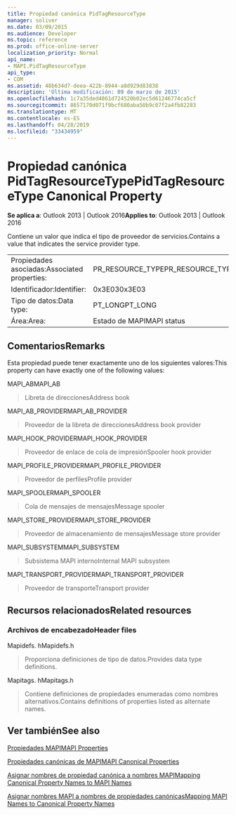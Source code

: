 ```yaml
---
title: Propiedad canónica PidTagResourceType
manager: soliver
ms.date: 03/09/2015
ms.audience: Developer
ms.topic: reference
ms.prod: office-online-server
localization_priority: Normal
api_name:
- MAPI.PidTagResourceType
api_type:
- COM
ms.assetid: 48b634d7-deea-422b-8944-a8d929d83838
description: 'Última modificación: 09 de marzo de 2015'
ms.openlocfilehash: 1c7a35ded4861d724520b02ec5d61246774ca5cf
ms.sourcegitcommit: 8657170d071f9bcf680aba50b9c07f2a4fb82283
ms.translationtype: MT
ms.contentlocale: es-ES
ms.lasthandoff: 04/28/2019
ms.locfileid: "33434959"
---
```

# <a name="pidtagresourcetype-canonical-property"></a><span data-ttu-id="7a4e3-103">Propiedad canónica PidTagResourceType</span><span class="sxs-lookup"><span data-stu-id="7a4e3-103">PidTagResourceType Canonical Property</span></span>

  
  
<span data-ttu-id="7a4e3-104">**Se aplica a**: Outlook 2013 | Outlook 2016</span><span class="sxs-lookup"><span data-stu-id="7a4e3-104">**Applies to**: Outlook 2013 | Outlook 2016</span></span> 
  
<span data-ttu-id="7a4e3-105">Contiene un valor que indica el tipo de proveedor de servicios.</span><span class="sxs-lookup"><span data-stu-id="7a4e3-105">Contains a value that indicates the service provider type.</span></span>
  
|||
|:-----|:-----|
|<span data-ttu-id="7a4e3-106">Propiedades asociadas:</span><span class="sxs-lookup"><span data-stu-id="7a4e3-106">Associated properties:</span></span>  <br/> |<span data-ttu-id="7a4e3-107">PR_RESOURCE_TYPE</span><span class="sxs-lookup"><span data-stu-id="7a4e3-107">PR_RESOURCE_TYPE</span></span>  <br/> |
|<span data-ttu-id="7a4e3-108">Identificador:</span><span class="sxs-lookup"><span data-stu-id="7a4e3-108">Identifier:</span></span>  <br/> |<span data-ttu-id="7a4e3-109">0x3E03</span><span class="sxs-lookup"><span data-stu-id="7a4e3-109">0x3E03</span></span>  <br/> |
|<span data-ttu-id="7a4e3-110">Tipo de datos:</span><span class="sxs-lookup"><span data-stu-id="7a4e3-110">Data type:</span></span>  <br/> |<span data-ttu-id="7a4e3-111">PT_LONG</span><span class="sxs-lookup"><span data-stu-id="7a4e3-111">PT_LONG</span></span>  <br/> |
|<span data-ttu-id="7a4e3-112">Área:</span><span class="sxs-lookup"><span data-stu-id="7a4e3-112">Area:</span></span>  <br/> |<span data-ttu-id="7a4e3-113">Estado de MAPI</span><span class="sxs-lookup"><span data-stu-id="7a4e3-113">MAPI status</span></span>  <br/> |
   
## <a name="remarks"></a><span data-ttu-id="7a4e3-114">Comentarios</span><span class="sxs-lookup"><span data-stu-id="7a4e3-114">Remarks</span></span>

<span data-ttu-id="7a4e3-115">Esta propiedad puede tener exactamente uno de los siguientes valores:</span><span class="sxs-lookup"><span data-stu-id="7a4e3-115">This property can have exactly one of the following values:</span></span>
  
<span data-ttu-id="7a4e3-116">MAPI_AB</span><span class="sxs-lookup"><span data-stu-id="7a4e3-116">MAPI_AB</span></span> 
  
> <span data-ttu-id="7a4e3-117">Libreta de direcciones</span><span class="sxs-lookup"><span data-stu-id="7a4e3-117">Address book</span></span>
    
<span data-ttu-id="7a4e3-118">MAPI_AB_PROVIDER</span><span class="sxs-lookup"><span data-stu-id="7a4e3-118">MAPI_AB_PROVIDER</span></span> 
  
> <span data-ttu-id="7a4e3-119">Proveedor de la libreta de direcciones</span><span class="sxs-lookup"><span data-stu-id="7a4e3-119">Address book provider</span></span>
    
<span data-ttu-id="7a4e3-120">MAPI_HOOK_PROVIDER</span><span class="sxs-lookup"><span data-stu-id="7a4e3-120">MAPI_HOOK_PROVIDER</span></span> 
  
> <span data-ttu-id="7a4e3-121">Proveedor de enlace de cola de impresión</span><span class="sxs-lookup"><span data-stu-id="7a4e3-121">Spooler hook provider</span></span>
    
<span data-ttu-id="7a4e3-122">MAPI_PROFILE_PROVIDER</span><span class="sxs-lookup"><span data-stu-id="7a4e3-122">MAPI_PROFILE_PROVIDER</span></span> 
  
> <span data-ttu-id="7a4e3-123">Proveedor de perfiles</span><span class="sxs-lookup"><span data-stu-id="7a4e3-123">Profile provider</span></span>
    
<span data-ttu-id="7a4e3-124">MAPI_SPOOLER</span><span class="sxs-lookup"><span data-stu-id="7a4e3-124">MAPI_SPOOLER</span></span> 
  
> <span data-ttu-id="7a4e3-125">Cola de mensajes de mensajes</span><span class="sxs-lookup"><span data-stu-id="7a4e3-125">Message spooler</span></span>
    
<span data-ttu-id="7a4e3-126">MAPI_STORE_PROVIDER</span><span class="sxs-lookup"><span data-stu-id="7a4e3-126">MAPI_STORE_PROVIDER</span></span> 
  
> <span data-ttu-id="7a4e3-127">Proveedor de almacenamiento de mensajes</span><span class="sxs-lookup"><span data-stu-id="7a4e3-127">Message store provider</span></span>
    
<span data-ttu-id="7a4e3-128">MAPI_SUBSYSTEM</span><span class="sxs-lookup"><span data-stu-id="7a4e3-128">MAPI_SUBSYSTEM</span></span> 
  
> <span data-ttu-id="7a4e3-129">Subsistema MAPI interno</span><span class="sxs-lookup"><span data-stu-id="7a4e3-129">Internal MAPI subsystem</span></span>
    
<span data-ttu-id="7a4e3-130">MAPI_TRANSPORT_PROVIDER</span><span class="sxs-lookup"><span data-stu-id="7a4e3-130">MAPI_TRANSPORT_PROVIDER</span></span> 
  
> <span data-ttu-id="7a4e3-131">Proveedor de transporte</span><span class="sxs-lookup"><span data-stu-id="7a4e3-131">Transport provider</span></span>
    
## <a name="related-resources"></a><span data-ttu-id="7a4e3-132">Recursos relacionados</span><span class="sxs-lookup"><span data-stu-id="7a4e3-132">Related resources</span></span>

### <a name="header-files"></a><span data-ttu-id="7a4e3-133">Archivos de encabezado</span><span class="sxs-lookup"><span data-stu-id="7a4e3-133">Header files</span></span>

<span data-ttu-id="7a4e3-134">Mapidefs. h</span><span class="sxs-lookup"><span data-stu-id="7a4e3-134">Mapidefs.h</span></span>
  
> <span data-ttu-id="7a4e3-135">Proporciona definiciones de tipo de datos.</span><span class="sxs-lookup"><span data-stu-id="7a4e3-135">Provides data type definitions.</span></span>
    
<span data-ttu-id="7a4e3-136">Mapitags. h</span><span class="sxs-lookup"><span data-stu-id="7a4e3-136">Mapitags.h</span></span>
  
> <span data-ttu-id="7a4e3-137">Contiene definiciones de propiedades enumeradas como nombres alternativos.</span><span class="sxs-lookup"><span data-stu-id="7a4e3-137">Contains definitions of properties listed as alternate names.</span></span>
    
## <a name="see-also"></a><span data-ttu-id="7a4e3-138">Ver también</span><span class="sxs-lookup"><span data-stu-id="7a4e3-138">See also</span></span>



[<span data-ttu-id="7a4e3-139">Propiedades MAPI</span><span class="sxs-lookup"><span data-stu-id="7a4e3-139">MAPI Properties</span></span>](mapi-properties.md)
  
[<span data-ttu-id="7a4e3-140">Propiedades canónicas de MAPI</span><span class="sxs-lookup"><span data-stu-id="7a4e3-140">MAPI Canonical Properties</span></span>](mapi-canonical-properties.md)
  
[<span data-ttu-id="7a4e3-141">Asignar nombres de propiedad canónica a nombres MAPI</span><span class="sxs-lookup"><span data-stu-id="7a4e3-141">Mapping Canonical Property Names to MAPI Names</span></span>](mapping-canonical-property-names-to-mapi-names.md)
  
[<span data-ttu-id="7a4e3-142">Asignar nombres MAPI a nombres de propiedades canónicas</span><span class="sxs-lookup"><span data-stu-id="7a4e3-142">Mapping MAPI Names to Canonical Property Names</span></span>](mapping-mapi-names-to-canonical-property-names.md)

